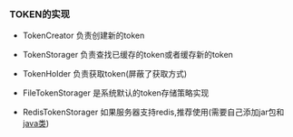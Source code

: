 ### TOKEN的实现

* TokenCreator 负责创建新的token

* TokenStorager 负责查找已缓存的token或者缓存新的token

* TokenHolder 负责获取token(屏蔽了获取方式)

* FileTokenStorager 是系统默认的token存储策略实现

* RedisTokenStorager 如果服务器支持redis,推荐使用(需要自己添加jar包和[java类](https://github.com/foxinmy/weixin4j/wiki/%E7%94%A8redis%E4%BF%9D%E5%AD%98token))
